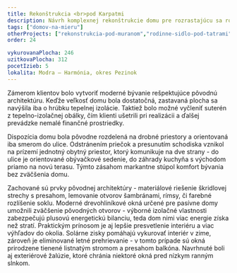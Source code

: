 ```yaml
---
title: Rekonštrukcia <br>pod Karpatmi
description: Návrh komplexnej rekonštrukcie domu pre rozrastajúcu sa rodinu, ktorá kladie dôraz na ekológiu. Projekt sme zastrešovali od architektonickej štúdie, cez podklady pre úrady, až po podrobnú realizačnú dokumentáciu a autorský dozor na stavbe. Ide o jedinečný projekt, v ktorom sa rekonštrukciou podarilo znížiť potrebu tepla na vykurovanie na nižšie hodnoty, než definujú pasívny štandard pre novostavby. Klienti v tohtoročnej sezóne minuli na všetku prevádzku domu do 120 eur mesačne, čo je položka porovnateľná s dvojizbovým bytom.
tags: ["domov-na-mieru"]
otherProjects: ["rekonstrukcia-pod-muranom","rodinne-sidlo-pod-tatrami","dom-s-drevenym-obkladom"]
order: 24

vykurovanaPlocha: 246
uzitkovaPlocha: 312
pocetIzieb: 5
lokalita: Modra – Harmónia, okres Pezinok
---
```


Zámerom klientov bolo vytvoriť moderné bývanie rešpektujúce pôvodnú architektúru. Keďže veľkosť domu bola dostatočná, zastavaná plocha sa navýšila iba o hrúbku tepelnej izolácie. Taktiež bolo možné vyčleniť suterén z tepelno-izolačnej obálky, čím klienti ušetrili pri realizácii a ďalšej prevádzke nemalé finančné prostriedky.

Dispozícia domu bola pôvodne rozdelená na drobné priestory a orientovaná iba smerom do ulice. Odstránením priečok a presunutím schodiska vznikol na prízemí jednotný obytný priestor, ktorý komunikuje na dve strany - do ulice je orientované obývačkové sedenie, do záhrady kuchyňa s východom priamo na novú terasu. Týmto zásahom markantne stúpol komfort bývania bez zväčšenia domu.

Zachované sú prvky pôvodnej architektúry - materiálové riešenie škridlovej strechy s presahom, lemovanie otvorov šambránami, rímsy, či farebné rozlíšenie soklu. Moderné drevohliníkové okná určené pre pasívne domy umožnili zväčšenie pôvodných otvorov - výborné izolačné vlastnosti zabezpečujú plusovú energetickú bilanciu, teda dom nimi viac energie získa než stratí. Praktickým prínosom je aj lepšie presvetlenie interiéru a viac výhľadov do okolia. Solárne zisky pomáhajú vykurovať interiér v zime, zároveň je eliminované letné prehrievanie - v tomto prípade sú okná prirodzene tienené listnatým stromom a presahom balkóna. Navrhnuté boli aj exteriérové žalúzie, ktoré chránia niektoré okná pred nízkym ranným slnkom.


